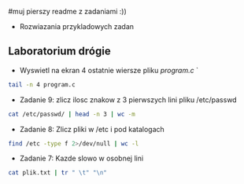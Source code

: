 #muj pierszy readme z zadaniami :))
* Rozwiazania przykladowych zadan
## Laboratorium drógie

*  Wyswietl na ekran 4 ostatnie wiersze pliku *program.c* `


```sh
tail -n 4 program.c

```

* Zadanie 9: zlicz ilosc znakow z 3 pierwszych lini pliku /etc/passwd


```sh
cat /etc/passwd/ | head -n 3 | wc -m
```

* Zadanie 8: Zlicz pliki w /etc i pod katalogach

```sh
find /etc -type f 2>/dev/null | wc -l
```

* Zadanie 7: Kazde slowo w osobnej lini

```sh
cat plik.txt | tr " \t" "\n"
```



